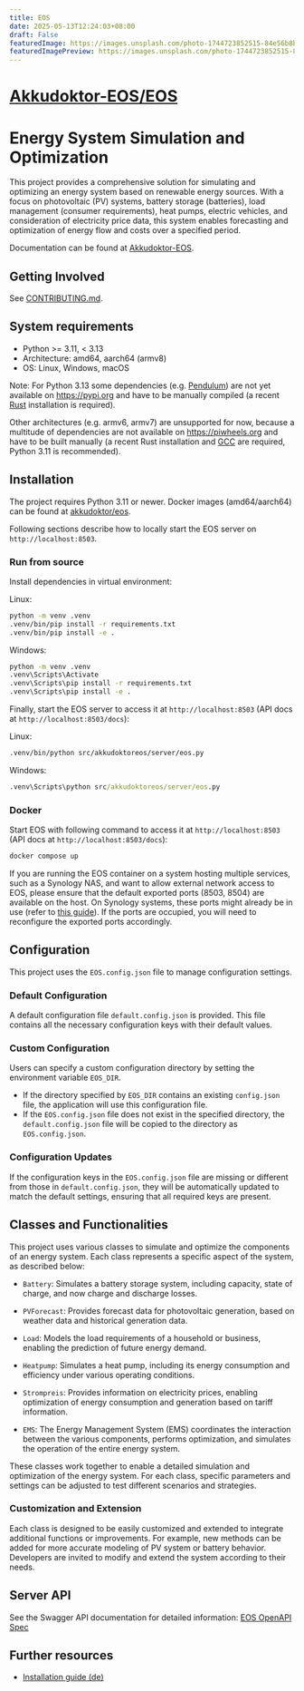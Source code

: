 ```yaml
---
title: EOS
date: 2025-05-13T12:24:03+08:00
draft: False
featuredImage: https://images.unsplash.com/photo-1744723852515-84e56b8bb04d?ixid=M3w0NjAwMjJ8MHwxfHJhbmRvbXx8fHx8fHx8fDE3NDcxMTAxNDJ8&ixlib=rb-4.1.0
featuredImagePreview: https://images.unsplash.com/photo-1744723852515-84e56b8bb04d?ixid=M3w0NjAwMjJ8MHwxfHJhbmRvbXx8fHx8fHx8fDE3NDcxMTAxNDJ8&ixlib=rb-4.1.0
---
```


# [Akkudoktor-EOS/EOS](https://github.com/Akkudoktor-EOS/EOS)

# Energy System Simulation and Optimization

This project provides a comprehensive solution for simulating and optimizing an energy system based on renewable energy sources. With a focus on photovoltaic (PV) systems, battery storage (batteries), load management (consumer requirements), heat pumps, electric vehicles, and consideration of electricity price data, this system enables forecasting and optimization of energy flow and costs over a specified period.

Documentation can be found at [Akkudoktor-EOS](https://akkudoktor-eos.readthedocs.io/en/latest/).

## Getting Involved

See [CONTRIBUTING.md](CONTRIBUTING.md).

## System requirements

- Python >= 3.11, < 3.13
- Architecture: amd64, aarch64 (armv8)
- OS: Linux, Windows, macOS

Note: For Python 3.13 some dependencies (e.g. [Pendulum](https://github.com/python-pendulum/Pendulum)) are not yet available on https://pypi.org and have to be manually compiled (a recent [Rust](https://www.rust-lang.org/tools/install) installation is required).

Other architectures (e.g. armv6, armv7) are unsupported for now, because a multitude of dependencies are not available on https://piwheels.org and have to be built manually (a recent Rust installation and [GCC](https://gcc.gnu.org/) are required, Python 3.11 is recommended).

## Installation

The project requires Python 3.11 or newer. Docker images (amd64/aarch64) can be found at [akkudoktor/eos](https://hub.docker.com/r/akkudoktor/eos).

Following sections describe how to locally start the EOS server on `http://localhost:8503`.

### Run from source

Install dependencies in virtual environment:

Linux:

```bash
python -m venv .venv
.venv/bin/pip install -r requirements.txt
.venv/bin/pip install -e .
```

Windows:

```cmd
python -m venv .venv
.venv\Scripts\Activate
.venv\Scripts\pip install -r requirements.txt
.venv\Scripts\pip install -e .
```

Finally, start the EOS server to access it at `http://localhost:8503` (API docs at `http://localhost:8503/docs`):

Linux:

```bash
.venv/bin/python src/akkudoktoreos/server/eos.py
```

Windows:

```cmd
.venv\Scripts\python src/akkudoktoreos/server/eos.py
```

### Docker

Start EOS with following command to access it at `http://localhost:8503` (API docs at `http://localhost:8503/docs`):

```bash
docker compose up
```

If you are running the EOS container on a system hosting multiple services, such as a Synology NAS, and want to allow external network access to EOS, please ensure that the default exported ports (8503, 8504) are available on the host. On Synology systems, these ports might already be in use (refer to [this guide](https://kb.synology.com/en-me/DSM/tutorial/What_network_ports_are_used_by_Synology_services)). If the ports are occupied, you will need to reconfigure the exported ports accordingly.

## Configuration

This project uses the `EOS.config.json` file to manage configuration settings.

### Default Configuration

A default configuration file `default.config.json` is provided. This file contains all the necessary configuration keys with their default values.

### Custom Configuration

Users can specify a custom configuration directory by setting the environment variable `EOS_DIR`.

- If the directory specified by `EOS_DIR` contains an existing `config.json` file, the application will use this configuration file.
- If the `EOS.config.json` file does not exist in the specified directory, the `default.config.json` file will be copied to the directory as `EOS.config.json`.

### Configuration Updates

If the configuration keys in the `EOS.config.json` file are missing or different from those in `default.config.json`, they will be automatically updated to match the default settings, ensuring that all required keys are present.

## Classes and Functionalities

This project uses various classes to simulate and optimize the components of an energy system. Each class represents a specific aspect of the system, as described below:

- `Battery`: Simulates a battery storage system, including capacity, state of charge, and now charge and discharge losses.

- `PVForecast`: Provides forecast data for photovoltaic generation, based on weather data and historical generation data.

- `Load`: Models the load requirements of a household or business, enabling the prediction of future energy demand.

- `Heatpump`: Simulates a heat pump, including its energy consumption and efficiency under various operating conditions.

- `Strompreis`: Provides information on electricity prices, enabling optimization of energy consumption and generation based on tariff information.

- `EMS`: The Energy Management System (EMS) coordinates the interaction between the various components, performs optimization, and simulates the operation of the entire energy system.

These classes work together to enable a detailed simulation and optimization of the energy system. For each class, specific parameters and settings can be adjusted to test different scenarios and strategies.

### Customization and Extension

Each class is designed to be easily customized and extended to integrate additional functions or improvements. For example, new methods can be added for more accurate modeling of PV system or battery behavior. Developers are invited to modify and extend the system according to their needs.

## Server API

See the Swagger API documentation for detailed information: [EOS OpenAPI Spec](https://petstore3.swagger.io/?url=https://raw.githubusercontent.com/Akkudoktor-EOS/EOS/refs/heads/main/openapi.json)

## Further resources

- [Installation guide (de)](https://meintechblog.de/2024/09/05/andreas-schmitz-joerg-installiert-mein-energieoptimierungssystem/)
